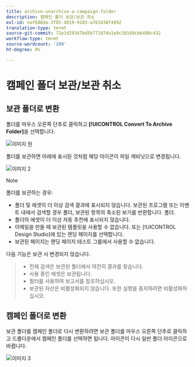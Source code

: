 ```yaml
---
title: archive-unarchive-a-campaign-folder
description: 캠페인 폴더 보관/보관 취소
exl-id: eaf688da-2f85-4019-9103-a763438f4892
translation-type: tm+mt
source-git-commit: 72e1d29347bd5b77107da1e9c30169cb6490c432
workflow-type: tm+mt
source-wordcount: '209'
ht-degree: 0%

---
```


# 캠페인 폴더 보관/보관 취소

## 보관 폴더로 변환

폴더를 마우스 오른쪽 단추로 클릭하고 **[!UICONTROL Convert To Archive Folder]**&#x200B;을 선택합니다.

![이미지 원](/help/sky/assets/campaign-folders/archive-unarchive-a-campaign-folder/archive-unarchive-a-campaign-folder-1.png)

폴더를 보관하면 아래에 표시된 것처럼 해당 아이콘이 파일 캐비닛으로 변경됩니다.

![이미지 2](/help/sky/assets/campaign-folders/archive-unarchive-a-campaign-folder/archive-unarchive-a-campaign-folder-2.png)

>[!NOTE]
>
>폴더를 보관하는 경우:
>
>* 폴더 및 에셋이 더 이상 검색 결과에 표시되지 않습니다.
   >보관된 프로그램 또는 이벤트 내에서 검색할 경우
   >폴더, 보관된 항목의 축소된 보기를 반환합니다.
   >폴더.
>* 폴더의 에셋이 더 이상 자동 추천에 표시되지 않습니다.
>* 이메일을 만들 때 보관된 템플릿을 사용할 수 없습니다.
   >또는 [!UICONTROL Design Studio]에 있는 랜딩 페이지를 선택합니다.
>* 보관된 페이지는 랜딩 페이지 테스트 그룹에서 사용할 수 없습니다.

>
>
다음 기능은 보관 시 변경되지 않습니다.
>
>* 전체 검색은 보관된 폴더에서 여전히 결과를 찾습니다.
>* 사용 중인 에셋은
   >보관됩니다.
>* 필터를 사용하여
   >보고서를 참조하십시오.
>* 보관된 자산은 비활성화되지 않습니다. 또한
   >실행을 중지하려면 비활성화하십시오.

>



## 캠페인 폴더로 변환

보관 폴더를 캠페인 폴더로 다시 변환하려면 보관 폴더를 마우스 오른쪽 단추로 클릭하고 드롭다운에서 캠페인 폴더를 선택하면 됩니다. 아이콘이 다시 일반 폴더 아이콘으로 바뀝니다.

![이미지 3](/help/sky/assets/campaign-folders/archive-unarchive-a-campaign-folder/archive-unarchive-a-campaign-folder-3.png)
